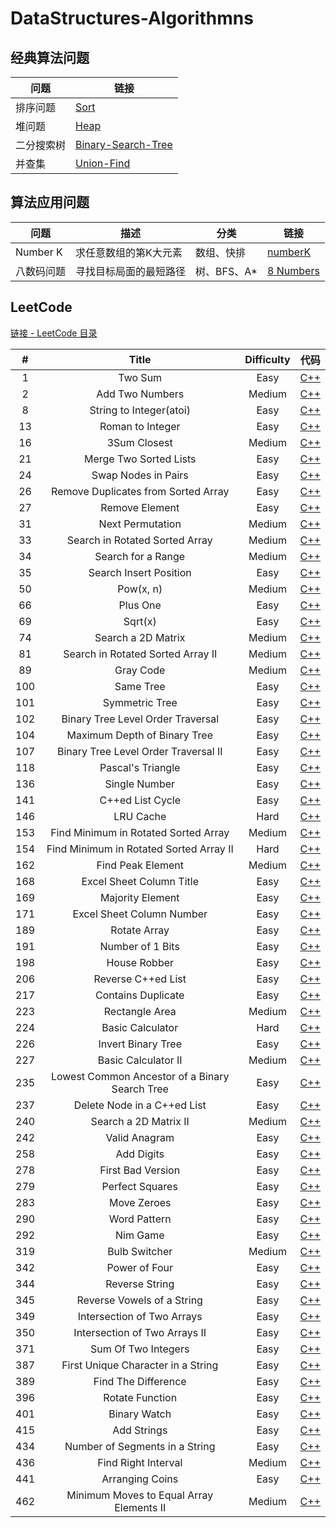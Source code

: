 # DataStructures-Algorithmns

## 经典算法问题

| 问题  | 链接 |
|---|---|
|  排序问题 | [Sort](https://github.com/patricklin2018/DataStructures-Algorithmns/tree/master/sort) |
|  堆问题 | [Heap](https://github.com/patricklin2018/DataStructures-Algorithmns/tree/master/heap) |
|  二分搜索树 | [Binary-Search-Tree](https://github.com/patricklin2018/DataStructures-Algorithmns/tree/master/binary-search-tree) |
|  并查集 | [Union-Find](https://github.com/patricklin2018/DataStructures-Algorithmns/tree/master/union-find) |

## 算法应用问题

| 问题 | 描述 | 分类 | 链接 |
|---|---|---|---|
| Number K  | 求任意数组的第K大元素 | 数组、快排 | [numberK](https://github.com/patricklin2018/DataStructures-Algorithmns/tree/master/applied/numberK)|
| 八数码问题  | 寻找目标局面的最短路径 | 树、BFS、A* | [8 Numbers](https://github.com/patricklin2018/DataStructures-Algorithmns/tree/master/applied/8numbers)|
## LeetCode

[链接 - LeetCode 目录](https://github.com/patricklin2018/DataStructures-Algorithmns/tree/master/leetcode)

|#|Title|Difficulty|代码|
|:-:|:---:|:--------:|:--:|
|1|Two Sum|Easy|[C++](https://github.com/patricklin2018/DataStructures-Algorithmns/tree/master/leetcode/Two%20Sum)|
|2|Add Two Numbers|Medium|[C++](https://github.com/patricklin2018/DataStructures-Algorithmns/tree/master/leetcode/2%20-%20Add%20Two%20Numbers)|
|8|String to Integer(atoi)|Easy|[C++](https://github.com/patricklin2018/DataStructures-Algorithmns/tree/master/leetcode/8%20-%20String%20to%20Integer(atoi))|
|13|Roman to Integer|Easy|[C++](https://github.com/patricklin2018/DataStructures-Algorithmns/tree/master/leetcode/13%20-%20Roman%20to%20Integer)|
|16|3Sum Closest|Medium|[C++](https://github.com/patricklin2018/DataStructures-Algorithmns/tree/master/leetcode/16%20-%203Sum%20Closest)|
|21|Merge Two Sorted Lists|Easy|[C++](https://github.com/patricklin2018/DataStructures-Algorithmns/tree/master/leetcode/21%20-%20Merge%20Two%20Sorted%20Lists)|
|24|Swap Nodes in Pairs|Easy|[C++](https://github.com/patricklin2018/DataStructures-Algorithmns/tree/master/leetcode/24%20-%20Swap%20Nodes%20in%20Pairs)|
|26|Remove Duplicates from Sorted Array|Easy|[C++](https://github.com/patricklin2018/DataStructures-Algorithmns/tree/master/leetcode/26%20-%20Remove%20Duplicates%20from%20Sorted%20Array)|
|27|Remove Element|Easy|[C++](https://github.com/patricklin2018/DataStructures-Algorithmns/tree/master/leetcode/27%20-%20Remove%20Element)|
|31|Next Permutation|Medium|[C++](https://github.com/patricklin2018/DataStructures-Algorithmns/tree/master/leetcode/31%20-%20Next%20Permutation)|
|33|Search in Rotated Sorted Array|Medium|[C++](https://github.com/patricklin2018/DataStructures-Algorithmns/tree/master/leetcode/33%20-%20Search%20in%20Rotated%20Sorted%20Array)|
|34|Search for a Range|Medium|[C++](https://github.com/patricklin2018/DataStructures-Algorithmns/tree/master/leetcode/34%20-%20Search%20for%20a%20Range)|
|35|Search Insert Position|Easy|[C++](https://github.com/patricklin2018/DataStructures-Algorithmns/tree/master/leetcode/35%20-%20Search%20Insert%20Position)|
|50|Pow(x, n)|Medium|[C++](https://github.com/patricklin2018/DataStructures-Algorithmns/tree/master/leetcode/50%20-%20Pow(x,%20n))|
|66|Plus One|Easy|[C++](https://github.com/patricklin2018/DataStructures-Algorithmns/tree/master/leetcode/66%20-%20Plus%20One)|
|69|Sqrt(x)|Easy|[C++](https://github.com/patricklin2018/DataStructures-Algorithmns/tree/master/leetcode/69%20-%20Sqrt(x))|
|74|Search a 2D Matrix|Medium|[C++](https://github.com/patricklin2018/DataStructures-Algorithmns/tree/master/leetcode/74%20-%20Search%20a%202D%20Matrix)|
|81|Search in Rotated Sorted Array II|Medium|[C++](https://github.com/patricklin2018/DataStructures-Algorithmns/tree/master/leetcode/81%20-%20Search%20in%20Rotated%20Sorted%20Array%20II)|
|89|Gray Code|Medium|[C++](https://github.com/patricklin2018/DataStructures-Algorithmns/tree/master/leetcode/89%20-%20Gray%20Code)|
|100|Same Tree|Easy|[C++](https://github.com/patricklin2018/DataStructures-Algorithmns/tree/master/leetcode/100%20-%20Same%20Tree)|
|101|Symmetric Tree|Easy|[C++](https://github.com/patricklin2018/DataStructures-Algorithmns/tree/master/leetcode/101%20-%20Symmetric%20Tree)|
|102|Binary Tree Level Order Traversal|Easy|[C++](https://github.com/patricklin2018/DataStructures-Algorithmns/tree/master/leetcode/102%20-%20Binary%20Tree%20Level%20Order%20Traversal)|
|104|Maximum Depth of Binary Tree|Easy|[C++](https://github.com/patricklin2018/DataStructures-Algorithmns/tree/master/leetcode/104%20-%20Maximum%20Depth%20of%20Binary%20Tree)|
|107|Binary Tree Level Order Traversal II|Easy|[C++](https://github.com/patricklin2018/DataStructures-Algorithmns/tree/master/leetcode/107%20-%20Binary%20Tree%20Level%20Order%20Traversal%20II)|
|118|Pascal's Triangle|Easy|[C++](https://github.com/patricklin2018/DataStructures-Algorithmns/tree/master/leetcode/118%20-%20Pascal's%20Triangle)|
|136|Single Number|Easy|[C++](https://github.com/patricklin2018/DataStructures-Algorithmns/tree/master/leetcode/136%20-%20Single%20Number)|
|141|C++ed List Cycle|Easy|[C++](https://github.com/patricklin2018/DataStructures-Algorithmns/tree/master/leetcode/141%20-%20C++ed%20List%20Cycle)|
|146|LRU Cache|Hard|[C++](https://github.com/patricklin2018/DataStructures-Algorithmns/tree/master/leetcode/146%20-%20LRU%20Cache)|
|153|Find Minimum in Rotated Sorted Array|Medium|[C++](https://github.com/patricklin2018/DataStructures-Algorithmns/tree/master/leetcode/153%20-%20Find%20Minimum%20in%20Rotated%20Sorted%20Array)|
|154|Find Minimum in Rotated Sorted Array II|Hard|[C++](https://github.com/patricklin2018/DataStructures-Algorithmns/tree/master/leetcode/154%20-%20Find%20Minimum%20in%20Rotated%20Sorted%20Array%20II)|
|162|Find Peak Element|Medium|[C++](https://github.com/patricklin2018/DataStructures-Algorithmns/tree/master/leetcode/162%20-%20Find%20Peak%20Element)|
|168|Excel Sheet Column Title|Easy|[C++](https://github.com/patricklin2018/DataStructures-Algorithmns/tree/master/leetcode/168%20-%20Excel%20Sheet%20Column%20Title)|
|169|Majority Element|Easy|[C++](https://github.com/patricklin2018/DataStructures-Algorithmns/tree/master/leetcode/169%20-%20Majority%20Element)|
|171|Excel Sheet Column Number|Easy|[C++](https://github.com/patricklin2018/DataStructures-Algorithmns/tree/master/leetcode/171%20-%20Excel%20Sheet%20Column%20Number)|
|189|Rotate Array|Easy|[C++](https://github.com/patricklin2018/DataStructures-Algorithmns/tree/master/leetcode/189%20-%20Rotate%20Array)|
|191|Number of 1 Bits|Easy|[C++](https://github.com/patricklin2018/DataStructures-Algorithmns/tree/master/leetcode/191%20-%20Number%20of%201%20Bits)|
|198|House Robber|Easy|[C++](https://github.com/patricklin2018/DataStructures-Algorithmns/tree/master/leetcode/198%20-%20House%20Robber)|
|206|Reverse C++ed List|Easy|[C++](https://github.com/patricklin2018/DataStructures-Algorithmns/tree/master/leetcode/206%20-%20Reverse%20C++ed%20List)|
|217|Contains Duplicate|Easy|[C++](https://github.com/patricklin2018/DataStructures-Algorithmns/tree/master/leetcode/217%20-%20Contains%20Duplicate)|
|223|Rectangle Area|Medium|[C++](https://github.com/patricklin2018/DataStructures-Algorithmns/tree/master/leetcode/223%20-%20Rectangle%20Area)|
|224|Basic Calculator|Hard|[C++](https://github.com/patricklin2018/DataStructures-Algorithmns/tree/master/leetcode/224%20-%20Basic%20Calculator)|
|226|Invert Binary Tree|Easy|[C++](https://github.com/patricklin2018/DataStructures-Algorithmns/tree/master/leetcode/226%20-%20Invert%20Binary%20Tree)|
|227|Basic Calculator II|Medium|[C++](https://github.com/patricklin2018/DataStructures-Algorithmns/tree/master/leetcode/227%20-%20Basic%20Calculator%20II)|
|235|Lowest Common Ancestor of a Binary Search Tree|Easy|[C++](https://github.com/patricklin2018/DataStructures-Algorithmns/tree/master/leetcode/Lowest%20Common%20Ancestor%20of%20a%20Binary%20Search%20Tree)|
|237|Delete Node in a C++ed List|Easy|[C++](https://github.com/patricklin2018/DataStructures-Algorithmns/tree/master/leetcode/237%20-%20Delete%20Node%20in%20a%20C++ed%20List)|
|240|Search a 2D Matrix II|Medium|[C++](https://github.com/patricklin2018/DataStructures-Algorithmns/tree/master/leetcode/240%20-%20Search%20a%202D%20Matrix%20II)|
|242|Valid Anagram|Easy|[C++](https://github.com/patricklin2018/DataStructures-Algorithmns/tree/master/leetcode/242%20-%20Valid%20Anagram)|
|258|Add Digits|Easy|[C++](https://github.com/patricklin2018/DataStructures-Algorithmns/tree/master/leetcode/258%20-%20Add%20Digits)|
|278|First Bad Version|Easy|[C++](https://github.com/patricklin2018/DataStructures-Algorithmns/tree/master/leetcode/278%20-%20First%20Bad%20Version)|
|279|Perfect Squares|Easy|[C++](https://github.com/patricklin2018/DataStructures-Algorithmns/tree/master/leetcode/279%20-%20Perfect%20Squares)|
|283|Move Zeroes|Easy|[C++](https://github.com/patricklin2018/DataStructures-Algorithmns/tree/master/leetcode/283%20-%20Move%20Zeroes)|
|290|Word Pattern|Easy|[C++](https://github.com/patricklin2018/DataStructures-Algorithmns/tree/master/leetcode/290%20-%20Word%20Pattern)|
|292|Nim Game|Easy|[C++](https://github.com/patricklin2018/DataStructures-Algorithmns/tree/master/leetcode/292%20-%20Nim%20Game)|
|319|Bulb Switcher|Medium|[C++](https://github.com/patricklin2018/DataStructures-Algorithmns/tree/master/leetcode/319%20-%20Bulb%20Switcher)|
|342|Power of Four|Easy|[C++](https://github.com/patricklin2018/DataStructures-Algorithmns/tree/master/leetcode/342%20-%20Power%20of%20Four)|
|344|Reverse String|Easy|[C++](https://github.com/patricklin2018/DataStructures-Algorithmns/tree/master/leetcode/344%20-%20Reverse%20String)|
|345|Reverse Vowels of a String|Easy|[C++](https://github.com/patricklin2018/DataStructures-Algorithmns/tree/master/leetcode/345%20-%20Reverse%20Vowels%20of%20a%20String)|
|349|Intersection of Two Arrays|Easy|[C++](https://github.com/patricklin2018/DataStructures-Algorithmns/tree/master/leetcode/349%20-%20Intersection%20of%20Two%20Arrays)|
|350|Intersection of Two Arrays II|Easy|[C++](https://github.com/patricklin2018/DataStructures-Algorithmns/tree/master/leetcode/350%20-%20Intersection%20of%20Two%20Arrays%20II)|
|371|Sum Of Two Integers|Easy|[C++](https://github.com/patricklin2018/DataStructures-Algorithmns/tree/master/leetcode/371%20-%20Sum%20Of%20Two%20Integers)|
|387|First Unique Character in a String|Easy|[C++](https://github.com/patricklin2018/DataStructures-Algorithmns/tree/master/leetcode/387%20-%20First%20Unique%20Character%20in%20a%20String)|
|389|Find The Difference|Easy|[C++](https://github.com/patricklin2018/DataStructures-Algorithmns/tree/master/leetcode/389%20-%20Find%20The%20Difference)|
|396|Rotate Function|Easy|[C++](https://github.com/patricklin2018/DataStructures-Algorithmns/tree/master/leetcode/396%20-%20Rotate%20Function)|
|401|Binary Watch|Easy|[C++](https://github.com/patricklin2018/DataStructures-Algorithmns/tree/master/leetcode/401%20-%20Binary%20Watch)|
|415|Add Strings|Easy|[C++](https://github.com/patricklin2018/DataStructures-Algorithmns/tree/master/leetcode/415%20-%20Add%20Strings)|
|434|Number of Segments in a String|Easy|[C++](https://github.com/patricklin2018/DataStructures-Algorithmns/tree/master/leetcode/434%20-%20Number%20of%20Segments%20in%20a%20String)|
|436|Find Right Interval|Medium|[C++](https://github.com/patricklin2018/DataStructures-Algorithmns/tree/master/leetcode/436%20-%20Find%20Right%20Interval)|
|441|Arranging Coins|Easy|[C++](https://github.com/patricklin2018/DataStructures-Algorithmns/tree/master/leetcode/441%20-%20Arranging%20Coins)|
|462|Minimum Moves to Equal Array Elements II|Medium|[C++](https://github.com/patricklin2018/DataStructures-Algorithmns/tree/master/leetcode/462%20-%20Minimum%20Moves%20to%20Equal%20Array%20Elements%20II)|

